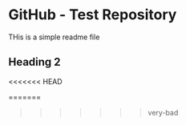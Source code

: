 # GitHub - Test Repository

THis is a simple readme file

## Heading 2

<<<<<<< HEAD

=======

>>>>>>> very-bad
